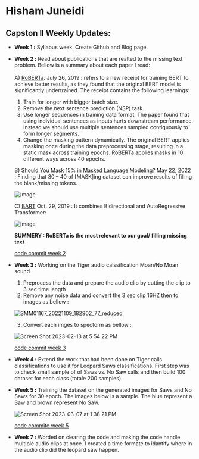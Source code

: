 <!-- 
  <<< Author notes: Header of the course >>> 
  Include a 1280×640 image, course title in sentence case, and a concise description in emphasis.
  In your repository settings: enable template repository, add your 1280×640 social image, auto delete head branches.
  Add your open source license, GitHub uses Creative Commons Attribution 4.0 International.
-->
# Hisham Juneidi


## Capston ll Weekly Updates:

- **Week 1 :** Syllabus week. Create Github and Blog page.
- **Week 2 :** Read about publications that are realted to the missing text problem. Bellow is a summary about each paper I read: <br />  
 A) [RoBERTa](https://arxiv.org/pdf/1907.11692.pdf). July 26, 2019 : 
  refers to a new receipt for training BERT to achieve better results, as they found that the original BERT model is significantly undertrained. The receipt contains the following learnings:
  1.	Train for longer with bigger batch size.
  2.	Remove the next sentence prediction (NSP) task.
  3.	Use longer sequences in training data format. The paper found that using individual sentences as inputs hurts downstream performance. Instead we should use multiple sentences sampled contiguously to form longer segments.
  4.	Change the masking pattern dynamically. The original BERT applies masking once during the data preprocessing stage, resulting in a static mask across training epochs. RoBERTa applies masks in 10 different ways across 40 epochs.

  B) [Should You Mask 15% in Masked Language Modeling? ](https://arxiv.org/pdf/2202.08005.pdf) May 22, 2022 :
  Finding that 30 – 40 of [MASK]ing dataset can improve results of filling the blank/missing tokens.
 
  ![image](https://user-images.githubusercontent.com/33138418/217118821-d4385fac-2757-4710-8c6e-88fbde07e904.png)
  
  C) [BART](https://arxiv.org/pdf/1910.13461.pdf) Oct. 29, 2019 : 
  It combines Bidirectional and AutoRegressive Transformer: 
  
  ![image](https://user-images.githubusercontent.com/33138418/217119484-0730befc-a65d-4768-b397-eda7164235ca.png)

   **SUMMERY : RoBERTa is the most relevant to our goal/ filling missing text**
   
   [code commit week 2](https://github.com/HishamJuneidi/Capston-ll/commit/aab642318f31b46708fe0809b93ae6d31c7ea010)
 
- **Week 3 :** Working on the Tiger audio calssification Moan/No Moan sound
    1. Preprocess the data and prepare the audio clip by cutting the clip to 3 sec time length
    2. Remove any noise data and convert the 3 sec clip 16HZ then to images as bellow :
    
   ![SMM01167_20221109_182902_77_reduced](https://user-images.githubusercontent.com/33138418/218593596-145fa3a7-b0df-40a9-9292-d2dad27c3e38.png)
   
   3. Convert each imges to spectorm as bellow :

    ![Screen Shot 2023-02-13 at 5 54 22 PM](https://user-images.githubusercontent.com/33138418/218594086-dfe0dfe8-4657-47ff-a8c4-c504d360567a.png)
    
  [code commit week 3](https://github.com/HishamJuneidi/Capston-ll/commit/fdad1c7b41b0ba2c14dea722fedad71552e882d8)
  
- **Week 4 :** Extend the work that had been done on Tiger calls classifications to use it for Leopard Saws classifications. First step was to check small sample of of Saws vs. No Saw calls and then build 100 dataset for each class (totale 200 samples).

- **Week 5 :** Training the dataset on the generated images for Saws and No Saws for 30 epoch. The images below is a sample. The blue represent a Saw and brown represent No Saw.
 
    ![Screen Shot 2023-03-07 at 1 38 21 PM](https://user-images.githubusercontent.com/33138418/223519187-ae9ffb52-aa53-4762-b134-e84847f97926.png)
    
    [code commite week 5](https://github.com/HishamJuneidi/Capston-ll/commit/59a72be8f68e4a5926f323b433b84d420825c214)

- **Week 7 :** Worded on clearing the code and making the code handle multiple audio clips at once. I created a time formate to idantify where in the audio clip did the leopard saw happen. 




